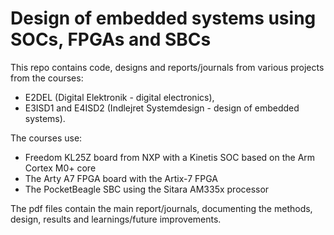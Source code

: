 # Design of embedded systems using SOCs, FPGAs and SBCs
This repo contains code, designs and reports/journals from various projects from the courses:
- E2DEL (Digital Elektronik - digital electronics),
- E3ISD1 and E4ISD2 (Indlejret Systemdesign - design of embedded systems).

The courses use:
- Freedom KL25Z board from NXP with a Kinetis SOC based on the Arm Cortex M0+ core
- The Arty A7 FPGA board with the Artix-7 FPGA
- The PocketBeagle SBC using the Sitara AM335x processor

The pdf files contain the main report/journals, documenting the methods, design, results and learnings/future improvements.
